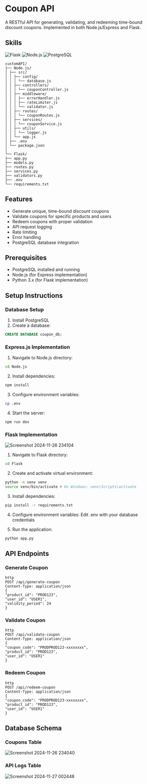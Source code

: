 # Coupon API
A RESTful API for generating, validating, and redeeming time-bound discount coupons. Implemented in both Node.js/Express and Flask.

## Skills
<img src="https://img.shields.io/badge/Flask-3776AB?style=flat-square&logo=Flask&logoColor=white" alt="Flask"> <img src="https://img.shields.io/badge/NodeJS-3776AB?style=flat-square&logo=Node.js&logoColor=white" alt="Node.js"> <img src="https://img.shields.io/badge/PostgreSQL-3776AB?style=flat-square&logo=PostgreSQL&logoColor=white" alt="PostgreSQL">

```
customAPI/
├── Node.js/
│ ├── src/
│ │ ├── config/
│ │ │ └── database.js
│ │ ├── controllers/
│ │ │ └── couponController.js
│ │ ├── middleware/
│ │ │ ├── errorHandler.js
│ │ │ ├── rateLimiter.js
│ │ │ └── validator.js
│ │ ├── routes/
│ │ │ └── couponRoutes.js
│ │ ├── services/
│ │ │ └── couponService.js
│ │ ├── utils/
│ │ │ └── logger.js
│ │ └── app.js
│ ├── .env
│ └── package.json
│
└── Flask/
├── app.py
├── models.py
├── routes.py
├── services.py
├── validators.py
├── .env
└── requirements.txt
```

## Features

- Generate unique, time-bound discount coupons
- Validate coupons for specific products and users
- Redeem coupons with proper validation
- API request logging
- Rate limiting
- Error handling
- PostgreSQL database integration

## Prerequisites

- PostgreSQL installed and running
- Node.js (for Express implementation)
- Python 3.x (for Flask implementation)

## Setup Instructions

### Database Setup

1. Install PostgreSQL
2. Create a database:
```sql
CREATE DATABASE coupon_db;
```

### Express.js Implementation

1. Navigate to Node.js directory:
```bash
cd Node.js
```

2. Install dependencies:
```bash
npm install
```

3. Configure environment variables:
```bash
cp .env
```

4. Start the server:
```bash
npm run dev
```

### Flask Implementation
![Screenshot 2024-11-26 234104](https://github.com/user-attachments/assets/f9330a70-688d-435c-8fce-1b1a89d5b19e)

1. Navigate to Flask directory:
```bash
cd Flask
```

2. Create and activate virtual environment:
```bash
python -m venv venv
source venv/bin/activate # On Windows: venv\Scripts\activate
```

3. Install dependencies:
```bash
pip install -r requirements.txt
```

4. Configure environment variables:
Edit .env with your database credentials

5. Run the application:
```bash
python app.py
```

## API Endpoints

### Generate Coupon
```
http
POST /api/generate-coupon
Content-Type: application/json
{
"product_id": "PROD123",
"user_id": "USER1",
"validity_period": 24
}
```

### Validate Coupon
```
http
POST /api/validate-coupon
Content-Type: application/json
{
"coupon_code": "PRODPROD123-xxxxxxxx",
"product_id": "PROD123",
"user_id": "USER1"
}
```

### Redeem Coupon
```
http
POST /api/redeem-coupon
Content-Type: application/json
{
"coupon_code": "PRODPROD123-xxxxxxxx",
"product_id": "PROD123",
"user_id": "USER1"
}
```

## Database Schema

### Coupons Table
![Screenshot 2024-11-26 234040](https://github.com/user-attachments/assets/4536abdd-152c-40fb-8acb-d1d334a0b87a)

### API Logs Table
![Screenshot 2024-11-27 002448](https://github.com/user-attachments/assets/0799c796-d67f-46bc-88f7-19792869a5ba)
